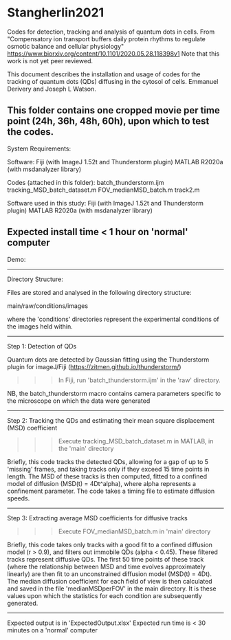 # Stangherlin2021
Codes for detection, tracking and analysis of quantum dots in cells.
From "Compensatory ion transport buffers daily protein rhythms to regulate osmotic balance and cellular physiology"
https://www.biorxiv.org/content/10.1101/2020.05.28.118398v1
Note that this work is not yet peer reviewed.


This document describes the installation and usage of codes for the tracking of quantum dots (QDs) diffusing in the cytosol of cells.
Emmanuel Derivery and Joseph L Watson.


This folder contains one cropped movie per time point (24h, 36h, 48h, 60h), upon which to test the codes.
-------------------------------------------------------------------------------------------------------------------------------------


System Requirements:

Software:
Fiji (with ImageJ 1.52t and Thunderstorm plugin)
MATLAB R2020a (with msdanalyzer library)

Codes (attached in this folder):
batch_thunderstorm.ijm
tracking_MSD_batch_dataset.m
FOV_medianMSD_batch.m
track2.m


Software used in this study:
Fiji (with ImageJ 1.52t and Thunderstorm plugin)
MATLAB R2020a (with msdanalyzer library)

Expected install time < 1 hour on 'normal' computer
-------------------------------------------------------------------------------------------------------------------------------------

Demo:

-------------------------------------------------------------------------------------------------------------------------------------

Directory Structure:

Files are stored and analysed in the following directory structure:

main/raw/conditions/images

where the 'conditions' directories represent the experimental conditions of the images held within.


-------------------------------------------------------------------------------------------------------------------------------------


Step 1: Detection of QDs

Quantum dots are detected by Gaussian fitting using the Thunderstorm plugin for imageJ/Fiji (https://zitmen.github.io/thunderstorm/)

>>> In Fiji, run 'batch_thunderstorm.ijm' in the 'raw' directory.

NB, the batch_thunderstorm macro contains camera parameters specific to the microscope on which the data were generated


-------------------------------------------------------------------------------------------------------------------------------------


Step 2: Tracking the QDs and estimating their mean square displacement (MSD) coefficient

>>> Execute tracking_MSD_batch_dataset.m in MATLAB, in the 'main' directory

Briefly, this code tracks the detected QDs, allowing for a gap of up to 5 'missing' frames, and taking tracks only if they exceed 15 time points in length.
The MSD of these tracks is then computed, fitted to a confined model of diffusion (MSD(t) = 4Dt^alpha), where alpha represents a confinement parameter. 
The code takes a timing file to estimate diffusion speeds.


-------------------------------------------------------------------------------------------------------------------------------------


Step 3: Extracting average MSD coefficients for diffusive tracks

>>> Execute FOV_medianMSD_batch.m in 'main' directory

Briefly, this code takes only tracks with a good fit to a confined diffusion model (r > 0.9), and filters out immobile QDs (alpha < 0.45). These filtered tracks
represent diffusive QDs. The first 50 time points of these track (where the relationship between MSD and time evolves approximately linearly) are then fit 
to an unconstrained diffusion model (MSD(t) = 4Dt). The median diffusion coefficient for each field of view is then calculated and saved in the file 
'medianMSDperFOV' in the main directory. It is these values upon which the statistics for each condition are subsequently generated.


-------------------------------------------------------------------------------------------------------------------------------------

Expected output is in 'ExpectedOutput.xlsx'
Expected run time is < 30 minutes on a 'normal' computer


